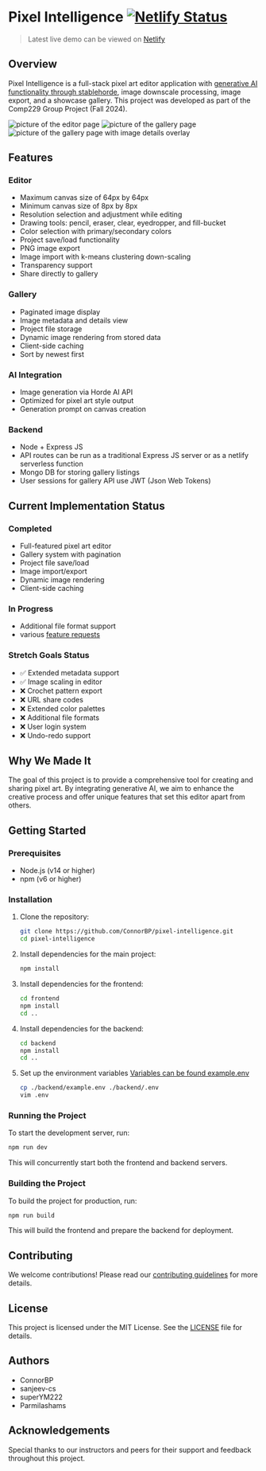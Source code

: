 # Pixel Intelligence [![Netlify Status](https://api.netlify.com/api/v1/badges/e2ce0974-8673-4cd8-bc26-cbcb41fe36e6/deploy-status)](https://app.netlify.com/sites/229-pixelai/deploys)


> Latest live demo can be viewed on [Netlify](https://229-pixelai.netlify.app)

## Overview

Pixel Intelligence is a full-stack pixel art editor application with [generative AI functionality through stablehorde](https://stablehorde.net/), image downscale processing, image export, and a showcase gallery. This project was developed as part of the Comp229 Group Project (Fall 2024).

![picture of the editor page](./docs/this_is_fine.png)
![picture of the gallery page](./docs/gallery.png)
![picture of the gallery page with image details overlay](./docs/gallery2.png)

## Features

### Editor
- Maximum canvas size of 64px by 64px
- Minimum canvas size of 8px by 8px
- Resolution selection and adjustment while editing
- Drawing tools: pencil, eraser, clear, eyedropper, and fill-bucket
- Color selection with primary/secondary colors
- Project save/load functionality
- PNG image export
- Image import with k-means clustering down-scaling
- Transparency support
- Share directly to gallery

### Gallery
- Paginated image display
- Image metadata and details view
- Project file storage
- Dynamic image rendering from stored data
- Client-side caching
- Sort by newest first

### AI Integration
- Image generation via Horde AI API
- Optimized for pixel art style output
- Generation prompt on canvas creation

### Backend
- Node + Express JS
- API routes can be run as a traditional Express JS server or as a netlify serverless function
- Mongo DB for storing gallery listings
- User sessions for gallery API use JWT (Json Web Tokens)

## Current Implementation Status

### Completed
- Full-featured pixel art editor
- Gallery system with pagination
- Project file save/load
- Image import/export
- Dynamic image rendering
- Client-side caching

### In Progress
- Additional file format support
- various [feature requests](./issues)

### Stretch Goals Status
- ✅ Extended metadata support
- ✅ Image scaling in editor
- ❌ Crochet pattern export
- ❌ URL share codes
- ❌ Extended color palettes  
- ❌ Additional file formats
- ❌ User login system
- ❌ Undo-redo support

## Why We Made It

The goal of this project is to provide a comprehensive tool for creating and sharing pixel art. By integrating generative AI, we aim to enhance the creative process and offer unique features that set this editor apart from others.

## Getting Started

### Prerequisites

- Node.js (v14 or higher)
- npm (v6 or higher)

### Installation

1. Clone the repository:
    ```sh
    git clone https://github.com/ConnorBP/pixel-intelligence.git
    cd pixel-intelligence
    ```

2. Install dependencies for the main project:
    ```sh
    npm install
    ```

3. Install dependencies for the frontend:
    ```sh
    cd frontend
    npm install
    cd ..
    ```

4. Install dependencies for the backend:
    ```sh
    cd backend
    npm install
    cd ..
    ```

5. Set up the environment variables
    [Variables can be found example.env](./backend/example.env)
    ```sh
    cp ./backend/example.env ./backend/.env
    vim .env
    ```

### Running the Project

To start the development server, run:
```sh
npm run dev
```

This will concurrently start both the frontend and backend servers.

### Building the Project

To build the project for production, run:
```sh
npm run build
```

This will build the frontend and prepare the backend for deployment.

## Contributing

We welcome contributions! Please read our [contributing guidelines](CONTRIBUTING.md) for more details.

## License

This project is licensed under the MIT License. See the [LICENSE](LICENSE) file for details.

## Authors

- ConnorBP
- sanjeev-cs
- superYM222
- Parmilashams

## Acknowledgements

Special thanks to our instructors and peers for their support and feedback throughout this project.
